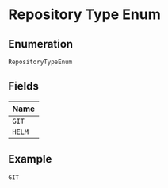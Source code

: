 
# Repository Type Enum

## Enumeration

`RepositoryTypeEnum`

## Fields

| Name |
|  --- |
| `GIT` |
| `HELM` |

## Example

```
GIT
```


